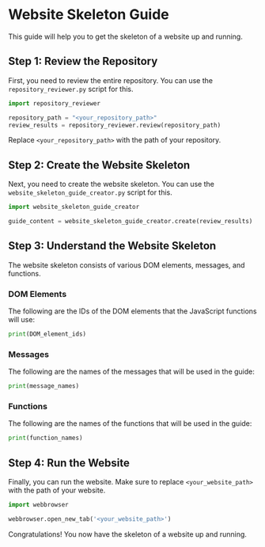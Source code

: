 # Website Skeleton Guide

This guide will help you to get the skeleton of a website up and running. 

## Step 1: Review the Repository

First, you need to review the entire repository. You can use the `repository_reviewer.py` script for this. 

```python
import repository_reviewer

repository_path = "<your_repository_path>"
review_results = repository_reviewer.review(repository_path)
```

Replace `<your_repository_path>` with the path of your repository.

## Step 2: Create the Website Skeleton

Next, you need to create the website skeleton. You can use the `website_skeleton_guide_creator.py` script for this. 

```python
import website_skeleton_guide_creator

guide_content = website_skeleton_guide_creator.create(review_results)
```

## Step 3: Understand the Website Skeleton

The website skeleton consists of various DOM elements, messages, and functions. 

### DOM Elements

The following are the IDs of the DOM elements that the JavaScript functions will use:

```python
print(DOM_element_ids)
```

### Messages

The following are the names of the messages that will be used in the guide:

```python
print(message_names)
```

### Functions

The following are the names of the functions that will be used in the guide:

```python
print(function_names)
```

## Step 4: Run the Website

Finally, you can run the website. Make sure to replace `<your_website_path>` with the path of your website.

```python
import webbrowser

webbrowser.open_new_tab('<your_website_path>')
```

Congratulations! You now have the skeleton of a website up and running.